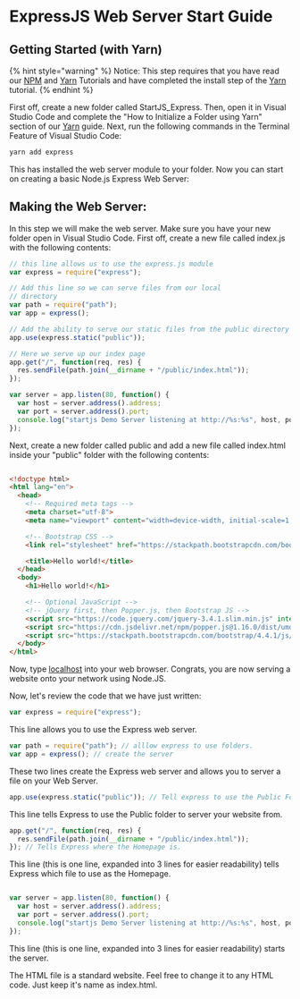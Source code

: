 
# ExpressJS Web Server Start Guide 

## Getting Started (with Yarn)

{% hint style="warning" %}
Notice: This step requires that you have read our [NPM](npm.md) and [Yarn](npm/yarn.md) Tutorials and have completed the install step of the [Yarn](npm/yarn.md) tutorial.
{% endhint %}

First off, create a new folder called StartJS_Express.
Then, open it in Visual Studio Code and complete the "How to Initialize a Folder using Yarn" section of our [Yarn](npm/yarn.md) guide.
Next, run the following commands in the Terminal Feature of Visual Studio Code:

```bash
yarn add express
```

This has installed the web server module to your folder. Now you can start on creating a basic Node.js Express Web Server:

## Making the Web Server:

In this step we will make the web server. Make sure you have your new folder open in Visual Studio Code.
First off, create a new file called index.js with the following contents:

```javascript
// this line allows us to use the express.js module
var express = require("express");

// Add this line so we can serve files from our local
// directory
var path = require("path");
var app = express();

// Add the ability to serve our static files from the public directory
app.use(express.static("public"));

// Here we serve up our index page
app.get("/", function(req, res) {
  res.sendFile(path.join(__dirname + "/public/index.html"));
});

var server = app.listen(80, function() {
  var host = server.address().address;
  var port = server.address().port;
  console.log("startjs Demo Server listening at http://%s:%s", host, port);
});

```

Next, create a new folder called public and add a new file called index.html inside your "public" folder with the following contents:

```html

<!doctype html>
<html lang="en">
  <head>
    <!-- Required meta tags -->
    <meta charset="utf-8">
    <meta name="viewport" content="width=device-width, initial-scale=1, shrink-to-fit=no">

    <!-- Bootstrap CSS -->
    <link rel="stylesheet" href="https://stackpath.bootstrapcdn.com/bootstrap/4.4.1/css/bootstrap.min.css" integrity="sha384-Vkoo8x4CGsO3+Hhxv8T/Q5PaXtkKtu6ug5TOeNV6gBiFeWPGFN9MuhOf23Q9Ifjh" crossorigin="anonymous">

    <title>Hello world!</title>
  </head>
  <body>
    <h1>Hello world!</h1>

    <!-- Optional JavaScript -->
    <!-- jQuery first, then Popper.js, then Bootstrap JS -->
    <script src="https://code.jquery.com/jquery-3.4.1.slim.min.js" integrity="sha384-J6qa4849blE2+poT4WnyKhv5vZF5SrPo0iEjwBvKU7imGFAV0wwj1yYfoRSJoZ+n" crossorigin="anonymous"></script>
    <script src="https://cdn.jsdelivr.net/npm/popper.js@1.16.0/dist/umd/popper.min.js" integrity="sha384-Q6E9RHvbIyZFJoft+2mJbHaEWldlvI9IOYy5n3zV9zzTtmI3UksdQRVvoxMfooAo" crossorigin="anonymous"></script>
    <script src="https://stackpath.bootstrapcdn.com/bootstrap/4.4.1/js/bootstrap.min.js" integrity="sha384-wfSDF2E50Y2D1uUdj0O3uMBJnjuUD4Ih7YwaYd1iqfktj0Uod8GCExl3Og8ifwB6" crossorigin="anonymous"></script>
  </body>
</html>

```

Now, type [localhost](http://localhost/) into your web browser. Congrats, you are now serving a website onto your network using Node.JS.

Now, let's review the code that we have just written:

```javascript
var express = require("express");
```

This line allows you to use the Express web server.

```javascript
var path = require("path"); // alllow express to use folders.
var app = express(); // create the server
```

These two lines create the Express web server and allows you to server a file on your Web Server.

```javascript
app.use(express.static("public")); // Tell express to use the Public Folder.
```

This line tells Express to use the Public folder to server your website from.

```javascript
app.get("/", function(req, res) {
  res.sendFile(path.join(__dirname + "/public/index.html"));
}); // Tells Express where the Homepage is.
```

This line (this is one line, expanded into 3 lines for easier readability) tells Express which file to use as the Homepage.

```javascript

var server = app.listen(80, function() {
  var host = server.address().address;
  var port = server.address().port;
  console.log("startjs Demo Server listening at http://%s:%s", host, port);
});
```

This line (this is one line, expanded into 3 lines for easier readability) starts the server.

The HTML file is a standard website. Feel free to change it to any HTML code. Just keep it's name as index.html.
